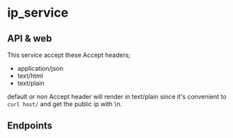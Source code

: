 # ip_service

## API & web

This service accept these Accept headers;

* application/json
* text/html
* text/plain

default or non Accept header will render in text/plain since it's convenient to `curl host/` and get the public ip with \n.

## Endpoints
